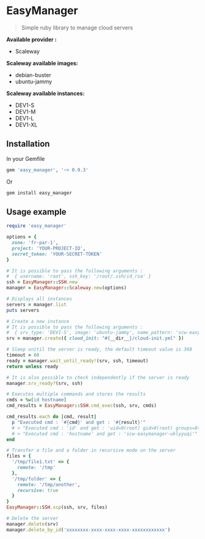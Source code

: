 # EasyManager

> Simple ruby library to manage cloud servers

**Available provider :**
* Scaleway

**Scaleway available images:**
* debian-buster
* ubuntu-jammy

**Scaleway available instances:**
* DEV1-S
* DEV1-M
* DEV1-L
* DEV1-XL

## Installation

In your Gemfile
```ruby
gem 'easy_manager', '~> 0.9.3'
```

Or
```bash
gem install easy_manager
```

## Usage example

```ruby
require 'easy_manager'

options = {
  zone: 'fr-par-1',
  project: 'YOUR-PROJECT-ID',
  secret_token: 'YOUR-SECRET-TOKEN'
}

# It is possible to pass the following arguments :
#  { username: 'root', ssh_key: '/root/.ssh/id_rsa' }
ssh = EasyManager::SSH.new
manager = EasyManager::Scaleway.new(options)

# Displays all instances
servers = manager.list
puts servers

# Create a new instance
# It is possible to pass the following arguments :
#  { srv_type: 'DEV1-S', image: 'ubuntu-jammy', name_pattern: 'scw-easymanager-__RANDOM__', cloud_init: false }
srv = manager.create({ cloud_init: "#{__dir__}/cloud-init.yml" })

# Sleep unitil the server is ready, the default timeout value is 360
timeout = 60 
ready = manager.wait_until_ready!(srv, ssh, timeout)
return unless ready

# It is also possible to check independently if the server is ready
manager.srv_ready?(srv, ssh)

# Executes multiple commands and stores the results
cmds = %w[id hostname]
cmd_results = EasyManager::SSH.cmd_exec(ssh, srv, cmds)

cmd_results.each do |cmd, result|
  p "Executed cmd : '#{cmd}' and get : '#{result}'"
  # > "Executed cmd : 'id' and get : 'uid=0(root) gid=0(root) groups=0(root)'"
  # > "Executed cmd : 'hostname' and get : 'scw-easymanager-uklyyuqi'"
end

# Transfer a file and a folder in recursive mode on the server
files = {
  '/tmp/file1.txt' => {
    remote: '/tmp'
  },
  '/tmp/folder' => {
    remote: '/tmp/another',
    recursive: true
  }
}
EasyManager::SSH.scp(ssh, srv, files)

# Delete the server
manager.delete(srv)
manager.delete_by_id('xxxxxxxx-xxxx-xxxx-xxxx-xxxxxxxxxxxx')
```